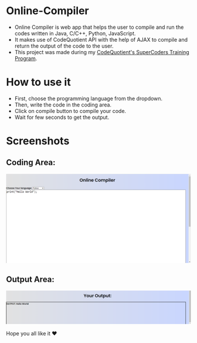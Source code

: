 # Online-Compiler

- Online Compiler is web app that helps the user to compile and run the codes written in Java, C/C++, Python, JavaScript.
- It makes use of CodeQuotient API with the help of AJAX to compile and return the output of the code to the user.
- This project was made during my [CodeQuotient's SuperCoders Training Program](https://codequotient.com/profile/AbhinandanAdhikari).

# How to use it

- First, choose the programming language from the dropdown.
- Then, write the code in the coding area.
- Click on compile button to compile your code.
- Wait for few seconds to get the output.

# Screenshots
## Coding Area:
![image](ScreenShots/Screenshot-1.png)

## Output Area:
![image](ScreenShots/Screenshot-2.png)


Hope you all like it :heart:

